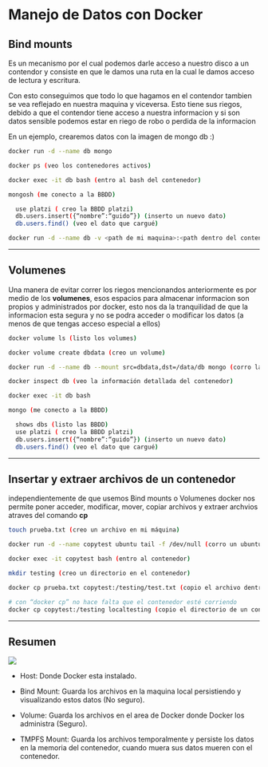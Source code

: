 # Manejo de Datos con Docker

## Bind mounts

Es un mecanismo por el cual podemos darle acceso a nuestro disco a un contendor y consiste en que le damos una ruta en la cual le damos acceso de lectura y escritura.

Con esto conseguimos que todo lo que hagamos en el contendor tambien se vea reflejado en nuestra maquina y viceversa. Esto tiene sus riegos, debido a que el contendor tiene acceso a nuestra informacion y si son datos sensible podemos estar en riego de robo o perdida de la informacion

En un ejemplo, crearemos datos con la imagen de mongo db :)

```bash
docker run -d --name db mongo
```

```bash
docker ps (veo los contenedores activos)
```

```bash
docker exec -it db bash (entro al bash del contenedor)
```

```bash
mongosh (me conecto a la BBDD)

  use platzi ( creo la BBDD platzi)
  db.users.insert({“nombre”:“guido”}) (inserto un nuevo dato)
  db.users.find() (veo el dato que cargué)
```

```bash
docker run -d --name db -v <path de mi maquina>:<path dentro del contenedor(/data/db mongo)> (corro un contenedor de mongo y creo un bind mount)
```

---

## Volumenes

Una manera de evitar correr los riegos mencionandos anteriormente es por medio de los **volumenes**, esos espacios para almacenar informacion son propios y administrados por docker, esto nos da la tranquilidad de que la informacion esta segura y no se podra acceder o modificar los datos (a menos de que tengas acceso especial a ellos)

```bash
docker volume ls (listo los volumes)
```

```bash
docker volume create dbdata (creo un volume)
```

```bash
docker run -d --name db --mount src=dbdata,dst=/data/db mongo (corro la BBDD y monto el volume)
```

```bash
docker inspect db (veo la información detallada del contenedor)
```

```bash
docker exec -it db bash

mongo (me conecto a la BBDD)

  shows dbs (listo las BBDD)
  use platzi ( creo la BBDD platzi)
  db.users.insert({“nombre”:“guido”}) (inserto un nuevo dato)
  db.users.find() (veo el dato que cargué)
```

---

## Insertar y extraer archivos de un contenedor

independientemente de que usemos Bind mounts o Volumenes docker nos permite poner acceder, modificar, mover, copiar archivos y extraer archvios atraves del comando **cp**

```bash
touch prueba.txt (creo un archivo en mi máquina)
```

```bash
docker run -d --name copytest ubuntu tail -f /dev/null (corro un ubuntu y le agrego el tail para que quede activo)
```

```bash
docker exec -it copytest bash (entro al contenedor)

mkdir testing (creo un directorio en el contenedor)
```

```bash
docker cp prueba.txt copytest:/testing/test.txt (copio el archivo dentro del contenedor)
```

```bash
# con “docker cp” no hace falta que el contenedor esté corriendo
docker cp copytest:/testing localtesting (copio el directorio de un contenedor a mi máquina)
```

---

## Resumen

<img src="https://i1.wp.com/cdn-images-1.medium.com/max/800/1*bo6IOrBjaHbtkPgTKT08NA.png?w=1170&ssl=1">

- Host: Donde Docker esta instalado.

- Bind Mount: Guarda los archivos en la maquina local persistiendo y visualizando estos datos (No seguro).

- Volume: Guarda los archivos en el area de Docker donde Docker los administra (Seguro).

- TMPFS Mount: Guarda los archivos temporalmente y persiste los datos en la memoria del contenedor, cuando muera sus datos mueren con el contenedor.
